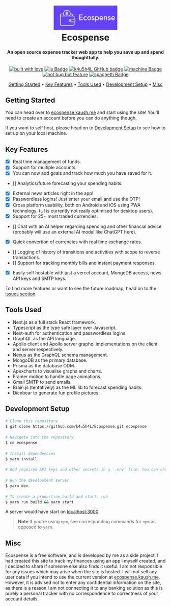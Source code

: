 <h1 align="center">
  <br>
  <a href="https://ecospense.kaush.me">
  <img src="assets/logo-full.png" alt="Ecospense logo" width="200"></a>
  <br>
  Ecospense
  <br>
</h1>

<h4 align="center">An open source expense tracker web app to help you save up and spend thoughtfully. 
<!-- <a href="http://nextjs.org/" target="_blank">Nextjs</a>. -->
</h4>

<p align="center">
  <a href="#"><img alt="built with love" src="https://forthebadge.com/images/badges/built-with-love.svg"/></a>
  <a href="#"><img alt="js Badge" src="https://forthebadge.com/images/badges/made-with-typescript.svg"/></a>
  <a href="https://github.com/k4u5h4L"><img alt="k4u5h4L GitHub badge" height="37" src="https://badgen.net/badge/GitHub/k4u5h4L?icon=github&color=24292e"/></a>
  <a href="#"><img alt="machine Badge" height="37" src="https://forthebadge.com/images/badges/works-on-my-machine.svg"/></a>
  <a href="#"><img alt="not bug but feature" height="37" src="https://forthebadge.com/images/badges/not-a-bug-a-feature.svg"/></a>
  <a href="#"><img alt="spaghetti Badge" src="https://forthebadge.com/images/badges/contains-tasty-spaghetti-code.svg"/></a>
</p>

<p align="center">
  <a href="#getting-started">Getting Started</a> •
  <a href="#key-features">Key Features</a> •
  <a href="#tools-used">Tools Used</a> •
  <a href="#development-setup">Development Setup</a> •
  <a href="#misc">Misc</a>
</p>

## Getting Started

You can head over to [ecospense.kaush.me](https://ecospense.kaush.me) and start using the site! You'll need to create an account before you can do anything though.

If you want to self host, please head on to <a href="#development-setup">Development Setup</a> to see how to set up on your local machine.

## Key Features

-   [x] Real time management of funds.
-   [x] Support for multiple accounts.
-   [x] You can now add goals and track how much you have saved for it.
-   [] Analytics/future forecasting your spending habits.
-   [x] External news articles right in the app!
-   [x] Passwordless logins! Just enter your email and use the OTP!
-   [x] Cross platform usability, both on Android and iOS using PWA technology. (UI is currently not really optimised for desktop users).
-   [x] Support for 25+ most traded currencies.
-   [] Chat with an AI helper regarding spending and other financial advice (probably will use an external AI modal like ChatGPT here).
-   [x] Quick convertion of currencies with real time exchange rates.
-   [] Logging of history of transitions and activities with scope to reverse transactions.
-   [] Support for tracking monthly bills and instant payment responses.
-   [x] Easily self hostable with just a vercel account, MongoDB access, news API keys and SMTP keys.

To find more features or want to see the future roadmap, head on to the [issues section](https://github.com/k4u5h4L/Ecospense/issues).

## Tools Used

-   Next.js as a full stack React framework.
-   Typescript as the type safe layer over Javascript.
-   Next-auth for authentication and passwordless logins.
-   GraphQL as the API language.
-   Apollo client and Apollo server graphql implementations on the client and server respectively.
-   Nexus as the GraphQL schema management.
-   MongoDB as the primary database.
-   Prisma as the database ODM.
-   Apexcharts to visualise graphs and charts.
-   Framer motion to handle page animations.
-   Gmail SMTP to send emails.
-   Brain.js (tentatively) as the ML lib to forecast spending habits.
-   Dicebear to generate fun profile pictures.

## Development Setup

```bash
# Clone this repository
$ git clone https://github.com/k4u5h4L/Ecospense.git ecospense

# Navigate into the repository
$ cd ecospense

# Install dependencies
$ yarn install

# Add required API keys and other secrets in a `.env` file. You can check the `.env.sample` file to view the different API keys which are required.

# Run the development server
$ yarn dev

# To create a production build and start, run
$ yarn run build && yarn start
```

A server would have start on [localhost:3000](http://localhost:3000/).

> **Note**
> If you're using `npm`, see corresponding commands for `npm` as opposed to `yarn`.

## Misc

Ecospense is a free software, and is developed by me as a side project. I had created this site to track my finances using an app i myself created, and I decided to share if someone else also finds it useful. I am not responsible for any issues which may arise when the site is hosted. I will not sell any user data if you intend to use the current version at [ecospense.kaush.me](https://ecospense.kaush.me). However, it is advised not to enter any confidential information on the site, as there is a reason I am not connecting it to any banking solution as this is purely a personal tracker with no correspondence to correctness of your account details.
